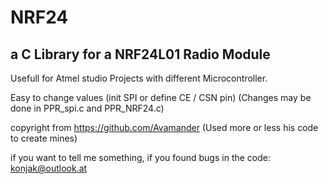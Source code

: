 # NRF24
## a C Library for a NRF24L01 Radio Module

Usefull for Atmel studio Projects with different Microcontroller.

Easy to change values (init SPI or define CE / CSN pin)
(Changes may be done in PPR_spi.c and PPR_NRF24.c)

copyright from https://github.com/Avamander
(Used more or less his code to create mines)

if you want to tell me something, if you found bugs in the code: konjak@outlook.at

